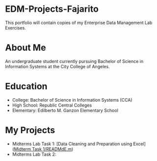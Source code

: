 # EDM-Projects-Fajarito

This portfolio will contain copies of my Enterprise Data Management Lab Exercises.

# About Me
An undergraduate student currently pursuing Bachelor of Science in Information Systems at the City College of Angeles.
# Education
- College: Bachelor of Science in Information Systems (CCA)
- High School: Republic Central Colleges
- Elementary: Edilberto M. Ganzon Elementary School
  
# My Projects
- Midterms Lab Task 1: [Data Cleaning and Preparation using Excel]([Midterm Task 1/READMdE.m](https://github.com/angelie2/EDM-Projects-Fajarito/blob/main/Midterm%20Task%201/README.md))
- Midterms Lab Task 2:

